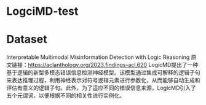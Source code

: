 # LogciMD-test
# Dataset
Interpretable Multimodal Misinformation Detection with Logic Reasoning
原文链接：https://aclanthology.org/2023.findings-acl.620
LogicMD提出了一种基于逻辑的新型多模态错误信息检测神经模型。该模型通过集成可解释的逻辑子句来表达推理过程，利用神经表示对符号逻辑元素进行参数化，从而能够自动生成和评估有意义的逻辑子句。此外，为了适应不同的错误信息来源，LogicMD引入了五个元谓词，以便根据不同的相关性进行实例化。
